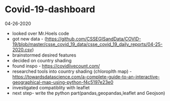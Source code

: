 # Covid-19-dashboard

04-26-2020
- looked over Mr.Hoels code
- got new data - (https://github.com/CSSEGISandData/COVID-19/blob/master/csse_covid_19_data/csse_covid_19_daily_reports/04-25-2020.csv)
- brainstormed desired features
- decided on country shading
- found inspo - https://covidlivecount.com/
- researched tools into country shading (chloroplth map) - https://towardsdatascience.com/a-complete-guide-to-an-interactive-geographical-map-using-python-f4c5197e23e0
- investigated compatiblity with leaflet
- next step- write the python part(pandas,geopandas,leaflet and Geojson) 
